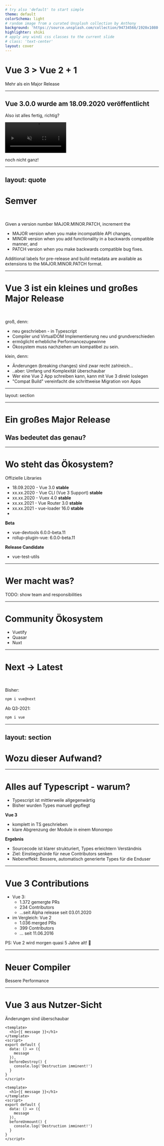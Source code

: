 ```yaml
---
# try also 'default' to start simple
theme: default
colorSchema: light
# random image from a curated Unsplash collection by Anthony
background: 'https://source.unsplash.com/collection/94734566/1920x1080'
highlighter: shiki
# apply any windi css classes to the current slide
# class: 'text-center'
layout: cover
---
```


# Vue 3 > Vue 2 + 1
Mehr als ein Major Release

---

<div class="text-center">
  <h2 class="text-2xl">
  Vue 3.0.0 wurde am 18.09.2020 veröffentlicht 
  </h2>
  <div class="mt-24">
    <p v-click>
      Also ist alles fertig, richtig?
    </p>
    <div v-after class="mt-4">
      <video autoplay loop muted="true" width="200"  class="mx-auto">    
          <source 
            src="https://media.giphy.com/media/b2dCcePmq65w8rs4z0/source.mp4"
            type="video/mp4" 
          />    
      </video> 
    </div>
    <p v-click class="mt-4">noch nicht ganz!</p>
  </div>
</div>

---
layout: quote
---

# Semver
 
<!-- <div class="mt-12 min-h-1"></div> -->

Given a version number MAJOR.MINOR.PATCH, increment the

* MAJOR version when you make incompatible API changes,
* MINOR version when you add functionality in a backwards compatible manner, and
* PATCH version when you make backwards compatible bug fixes.

Additional labels for pre-release and build metadata are available as extensions to the MAJOR.MINOR.PATCH format.

---

# Vue 3 ist ein kleines und großes Major Release
 

<div v-click class="mt-12">
groß, denn:

* neu geschrieben - in Typescript
* Compiler und VirtualDOM Implementierung neu und grundverschieden
* ermöglicht erhebliche Performancezugewinne
* Ökosystem muss nachziehen um kompatibel zu sein.
</div>

<div v-click class="mt-8">
klein, denn:

* Änderungen (breaking changes) sind zwar recht zahlreich...
* ..aber: Umfang und Komplexität überschaubar
* Wer eine Vue 2 App schreiben kann, kann mit Vue 3 direkt loslegen
* "Compat Build" vereinfacht die schrittweise Migration von Apps
</div>


---
layout: section

---

# Ein großes Major Release
## Was bedeutet das genau?

---

# Wo steht das Ökosystem?
Offizielle Libraries

<div class="mt-4 min-h-1"></div>

* 18.09.2020 - Vue 3.0 **stable**
* xx.xx.2020 - Vue CLI (Vue 3 Support) **stable**
* xx.xx.2020 - Vuex 4.0 **stable** 
* xx.xx.2021 - Vue Router 3.0 **stable**
* xx.xx.2021 - vue-loader 16.0 **stable**
* 

**Beta**

* vue-devtools 6.0.0-beta.11
* rollup-plugin-vue: 6.0.0-beta.11

**Release Candidate**
* vue-test-utils

---
# Wer macht was?

TODO: show team and responsibilities

---

# Community Ökosystem

<div class="mt-12 min-h-1"></div>

* Vuetify
* Quasar
* Nuxt

---

# Next -> Latest
 
<div class="mt-12 min-h-1" ></div>

Bisher:

```bash
npm i vue@next
```

Ab Q3-2021:

```bash
npm i vue
```


---
layout: section
---

# Wozu dieser Aufwand?

---

# Alles auf Typescript - warum?

<div class="mt-12 min-h-1"></div>

* Typescript ist mittlerweile allgegenwärtig
* Bisher wurden Types manuell gepflegt

**Vue 3**

* komplett in TS geschrieben
* klare Abgrenzung der Module in einem Monorepo

**Ergebnis**

* Sourcecode ist klarer strukturiert, Types erleichtern Verständnis
* Ziel: Einstiegshürde für neue Contributors senken
* Nebeneffekt: Bessere, automatisch generierte Types für die Enduser

---

# Vue 3 Contributions

* Vue 3:
  * 1.372 gemergte PRs
  * 234 Contributors 
  * ...seit Alpha release seit 03.01.2020
* im Vergleich: Vue 2
  * 1.036 merged PRs
  * 399 Contributors
  * ... seit 11.06.2016

PS: Vue 2 wird morgen quasi 5 Jahre alt! 🥳

---

# Neuer Compiler
Bessere Performance



---

# Vue 3 aus Nutzer-Sicht

Änderungen sind überschaubar

<div class="flex justify-between">
  <div class="flex-grow mr-2">

```html{all|9}
<template>
  <h1>{{ message }}</h1>
</template>
<script>
export default {
  data: () => ({
    message
  }),
  beforeDestroy() {
    console.log('Destruction imminent!')
  }
}
</script>
```

  </div>
  <div class="flex-grow">

```html{all|9}
<template>
  <h1>{{ message }}</h1>
</template>
<script>
export default {
  data: () => ({
    message
  }),
  beforeUnmount() {
    console.log('Destruction imminent!')
  }
}
</script>
```

  </div>
</div>
